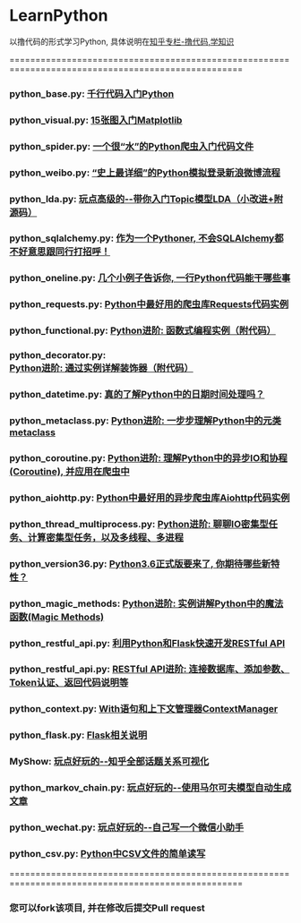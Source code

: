 # LearnPython
以撸代码的形式学习Python, 具体说明在[知乎专栏-撸代码,学知识](https://zhuanlan.zhihu.com/pythoner)

===================================================================================================
### python_base.py: [千行代码入门Python](python_base.py) 

### python_visual.py: [15张图入门Matplotlib](python_visual.py)

### python_spider.py: [一个很“水”的Python爬虫入门代码文件](python_spider.py)

### python_weibo.py: [“史上最详细”的Python模拟登录新浪微博流程](python_weibo.py)

### python_lda.py: [玩点高级的--带你入门Topic模型LDA（小改进+附源码）](python_lda.py)

### python_sqlalchemy.py: [作为一个Pythoner, 不会SQLAlchemy都不好意思跟同行打招呼！](python_sqlalchemy.py)

### python_oneline.py: [几个小例子告诉你, 一行Python代码能干哪些事](python_oneline.py)

### python_requests.py: [Python中最好用的爬虫库Requests代码实例](ython_requests.py)

### python_functional.py: [Python进阶: 函数式编程实例（附代码）](python_functional.py)

### python_decorator.py: [Python进阶: 通过实例详解装饰器（附代码）](python_decorator.py)

### python_datetime.py: [真的了解Python中的日期时间处理吗？](python_datetime.py)

### python_metaclass.py: [Python进阶: 一步步理解Python中的元类metaclass](python_metaclass.py)

### python_coroutine.py: [Python进阶: 理解Python中的异步IO和协程(Coroutine), 并应用在爬虫中](python_coroutine.py)

### python_aiohttp.py: [Python中最好用的异步爬虫库Aiohttp代码实例](python_aiohttp.py) 

### python_thread_multiprocess.py: [Python进阶: 聊聊IO密集型任务、计算密集型任务，以及多线程、多进程](python_thread_multiprocess.py)

### python_version36.py: [Python3.6正式版要来了, 你期待哪些新特性？](python_version36.py)

### python_magic_methods: [Python进阶: 实例讲解Python中的魔法函数(Magic Methods)](python_magic_methods)

### python_restful_api.py: [利用Python和Flask快速开发RESTful API](python_restful_api.py)

### python_restful_api.py: [RESTful API进阶: 连接数据库、添加参数、Token认证、返回代码说明等](python_restful_api.py)

### python_context.py: [With语句和上下文管理器ContextManager](python_context.py)

### python_flask.py: [Flask相关说明](python_flask.py)

### MyShow: [玩点好玩的--知乎全部话题关系可视化](MyShow)

### python_markov_chain.py: [玩点好玩的--使用马尔可夫模型自动生成文章](python_markov_chain.py)

### python_wechat.py: [玩点好玩的--自己写一个微信小助手](python_wechat.py)

### python_csv.py: [Python中CSV文件的简单读写](python_csv.py)
===================================================================================================

### 您可以fork该项目, 并在修改后提交Pull request
